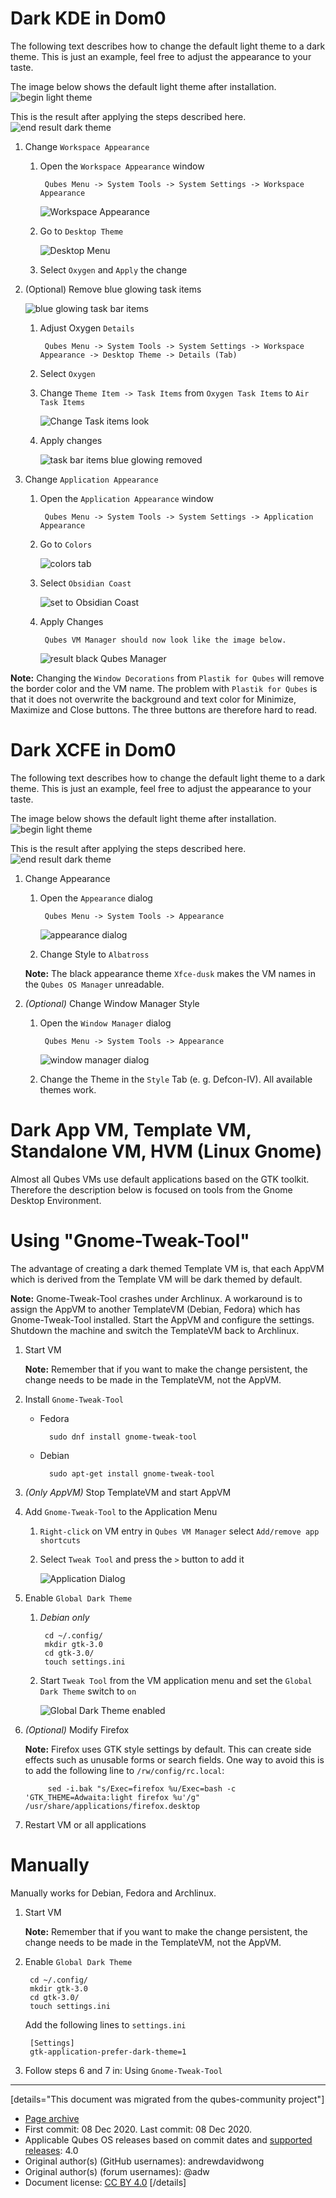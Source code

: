 # Dark KDE in Dom0

The following text describes how to change the default light theme to a dark theme. This is just an example, feel free to adjust the appearance to your taste.

The image below shows the default light theme after installation. ![begin light theme](upload://rebzhL3YuwbqGvxYps99o1HPUuy.png)

This is the result after applying the steps described here. ![end result dark theme](upload://bR1sFce7Nm8XW0NExG0c8UkBA3K.png)

1.  Change `Workspace Appearance`

    1.  Open the `Workspace Appearance` window

        ```
         Qubes Menu -> System Tools -> System Settings -> Workspace Appearance
        ```

        ![Workspace Appearance](upload://a4IBnbigoiWBxpdpsUxRfCFit6v.png)

    2.  Go to `Desktop Theme`

        ![Desktop Menu](upload://2etZCztFTZ1Ajkvl8BQcTKRMBhW.png)

    3.  Select `Oxygen` and `Apply` the change

2.  (Optional) Remove blue glowing task items

    ![blue glowing task bar items](upload://4VYpBeL7gMmE1gHpSr43DNgNPQp.png)

    1.  Adjust Oxygen `Details`

        ```
         Qubes Menu -> System Tools -> System Settings -> Workspace Appearance -> Desktop Theme -> Details (Tab)
        ```

    2.  Select `Oxygen`

    3.  Change `Theme Item -> Task Items` from `Oxygen Task Items` to `Air Task Items`

        ![Change Task items look](upload://qRcn8gYbsgdCOw2T4XxuuxW9ZWh.png)

    4.  Apply changes

        ![task bar items blue glowing removed](upload://3HRAh2JJGfbF46qiq8NQetvcAOn.png)

3.  Change `Application Appearance`

    1.  Open the `Application Appearance` window

        ```
         Qubes Menu -> System Tools -> System Settings -> Application Appearance
        ```

    2.  Go to `Colors`

        ![colors tab](upload://4cu6to1kHaAoO4t4HB6Lgdtuehx.png)

    3.  Select `Obsidian Coast`

        ![set to Obsidian Coast](upload://wIt2Vg14QQYgLkmJciUOUaFSMwR.png)

    4.  Apply Changes

        ```
         Qubes VM Manager should now look like the image below.
        ```

        ![result black Qubes Manager](upload://oMOHgMxTlO2fFreQdNbNmX9a4fS.png)

**Note:** Changing the `Window Decorations` from `Plastik for Qubes` will remove the border color and the VM name. The problem with `Plastik for Qubes` is that it does not overwrite the background and text color for Minimize, Maximize and Close buttons. The three buttons are therefore hard to read.

# Dark XCFE in Dom0

The following text describes how to change the default light theme to a dark theme. This is just an example, feel free to adjust the appearance to your taste.

The image below shows the default light theme after installation. ![begin light theme](upload://fWJMiewhpPh4cA7AYbSZhsVOfbx.png)

This is the result after applying the steps described here. ![end result dark theme](upload://jgTgCfnPuPjsRbSsYl5702eSyFC.png)

1.  Change Appearance

    1.  Open the `Appearance` dialog

        ```
         Qubes Menu -> System Tools -> Appearance
        ```

        ![appearance dialog](upload://fpbvuyS0qJ1EQUBmWW58E5405h5.png)

    2.  Change Style to `Albatross`

    **Note:** The black appearance theme `Xfce-dusk` makes the VM names in the `Qubes OS Manager` unreadable.

2.  *(Optional)* Change Window Manager Style

    1.  Open the `Window Manager` dialog

        ```
         Qubes Menu -> System Tools -> Appearance
        ```

        ![window manager dialog](upload://4Jd4KqHCA4iUXFv5Qb4ghr4x2co.png)

    2.  Change the Theme in the `Style` Tab (e. g. Defcon-IV). All available themes work.

# Dark App VM, Template VM, Standalone VM, HVM (Linux Gnome)

Almost all Qubes VMs use default applications based on the GTK toolkit. Therefore the description below is focused on tools from the Gnome Desktop Environment.

# Using "Gnome-Tweak-Tool"

The advantage of creating a dark themed Template VM is, that each AppVM which is derived from the Template VM will be dark themed by default.

**Note:** Gnome-Tweak-Tool crashes under Archlinux. A workaround is to assign the AppVM to another TemplateVM (Debian, Fedora) which has Gnome-Tweak-Tool installed. Start the AppVM and configure the settings. Shutdown the machine and switch the TemplateVM back to Archlinux.

1.  Start VM

    **Note:** Remember that if you want to make the change persistent, the change needs to be made in the TemplateVM, not the AppVM.

2.  Install `Gnome-Tweak-Tool`

    - Fedora

      ```
        sudo dnf install gnome-tweak-tool
      ```

    - Debian

      ```
        sudo apt-get install gnome-tweak-tool
      ```

3.  *(Only AppVM)* Stop TemplateVM and start AppVM

4.  Add `Gnome-Tweak-Tool` to the Application Menu

    1.  `Right-click` on VM entry in `Qubes VM Manager` select `Add/remove app shortcuts`

    2.  Select `Tweak Tool` and press the `>` button to add it

        ![Application Dialog](upload://ivqkXBddHsJBrFkBWGq74qCuZHw.png)

5.  Enable `Global Dark Theme`

    1.  *Debian only*

        ```
         cd ~/.config/
         mkdir gtk-3.0
         cd gtk-3.0/
         touch settings.ini
        ```

    2.  Start `Tweak Tool` from the VM application menu and set the `Global Dark Theme` switch to `on`

        ![Global Dark Theme enabled](upload://lbLM2ylNwnktiom0LNut7ZyX3NM.png)

6.  *(Optional)* Modify Firefox

    **Note:** Firefox uses GTK style settings by default. This can create side effects such as unusable forms or search fields. One way to avoid this is to add the following line to `/rw/config/rc.local`:

    ```
         sed -i.bak "s/Exec=firefox %u/Exec=bash -c 'GTK_THEME=Adwaita:light firefox %u'/g" /usr/share/applications/firefox.desktop
    ```

7.  Restart VM or all applications

# Manually

Manually works for Debian, Fedora and Archlinux.

1.  Start VM

    **Note:** Remember that if you want to make the change persistent, the change needs to be made in the TemplateVM, not the AppVM.

2.  Enable `Global Dark Theme`

    ```
     cd ~/.config/
     mkdir gtk-3.0
     cd gtk-3.0/
     touch settings.ini
    ```

    Add the following lines to `settings.ini`

    ```
     [Settings]
     gtk-application-prefer-dark-theme=1
    ```

3.  Follow steps 6 and 7 in: Using `Gnome-Tweak-Tool`

------------------------------------------------------------------------

[details="This document was migrated from the qubes-community project"]
- [Page archive](https://github.com/Qubes-Community/Contents/blob/master/docs/customization/dark-theme.md)
- First commit: 08 Dec 2020. Last commit: 08 Dec 2020.
- Applicable Qubes OS releases based on commit dates and [supported releases](https://www.qubes-os.org/doc/supported-releases/): 4.0
- Original author(s) (GitHub usernames): andrewdavidwong
- Original author(s) (forum usernames): @adw
- Document license: [CC BY 4.0](https://creativecommons.org/licenses/by/4.0/)
[/details]

<div data-theme-toc="true"> </div>